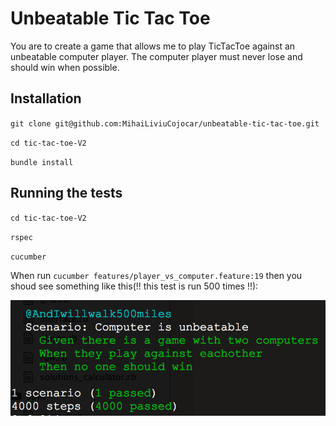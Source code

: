 # Unbeatable Tic Tac Toe

You are to create a game that allows me to play TicTacToe against an unbeatable computer player.  The computer player must never lose and should win when possible.

## Installation
`git clone git@github.com:MihaiLiviuCojocar/unbeatable-tic-tac-toe.git`

`cd tic-tac-toe-V2`

`bundle install`

## Running the tests

`cd tic-tac-toe-V2`

`rspec`

`cucumber`

When run `cucumber features/player_vs_computer.feature:19` then you shoud see something like this(!! this test is run 500 times !!):

![](https://raw.githubusercontent.com/MihaiLiviuCojocar/unbeatable-tic-tac-toe/master/public/images/ai_vs_ai.png)

